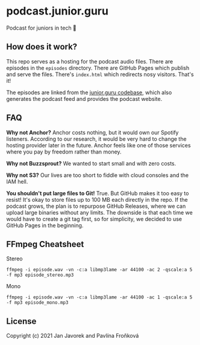 # podcast.junior.guru

Podcast for juniors in tech 🐣

## How does it work?

This repo serves as a hosting for the podcast audio files. There are episodes in the `episodes` directory. There are GitHub Pages which publish and serve the files. There's `index.html` which redirects nosy visitors. That's it!

The episodes are linked from the [junior.guru codebase](https://github.com/honzajavorek/junior.guru/), which also generates the podcast feed and provides the podcast website.

## FAQ

**Why not Anchor?** Anchor costs nothing, but it would own our Spotify listeners. According to our research, it would be very hard to change the hosting provider later in the future. Anchor feels like one of those services where you pay by freedom rather than money.

**Why not Buzzsprout?** We wanted to start small and with zero costs.

**Why not S3?** Our lives are too short to fiddle with cloud consoles and the IAM hell.

**You shouldn't put large files to Git!** True. But GitHub makes it too easy to resist! It's okay to store files up to 100 MB each directly in the repo. If the podcast grows, the plan is to repurpose GitHub Releases, where we can upload large binaries without any limits. The downside is that each time we would have to create a git tag first, so for simplicity, we decided to use GitHub Pages in the beginning.

## FFmpeg Cheatsheet

Stereo

```
ffmpeg -i episode.wav -vn -c:a libmp3lame -ar 44100 -ac 2 -qscale:a 5 -f mp3 episode_stereo.mp3
```

Mono

```
ffmpeg -i episode.wav -vn -c:a libmp3lame -ar 44100 -ac 1 -qscale:a 5 -f mp3 episode_mono.mp3
```

## License

Copyright (c) 2021 Jan Javorek and Pavlína Froňková

